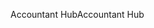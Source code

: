 <span data-ttu-id="0c930-101">Accountant Hub</span><span class="sxs-lookup"><span data-stu-id="0c930-101">Accountant Hub</span></span>
